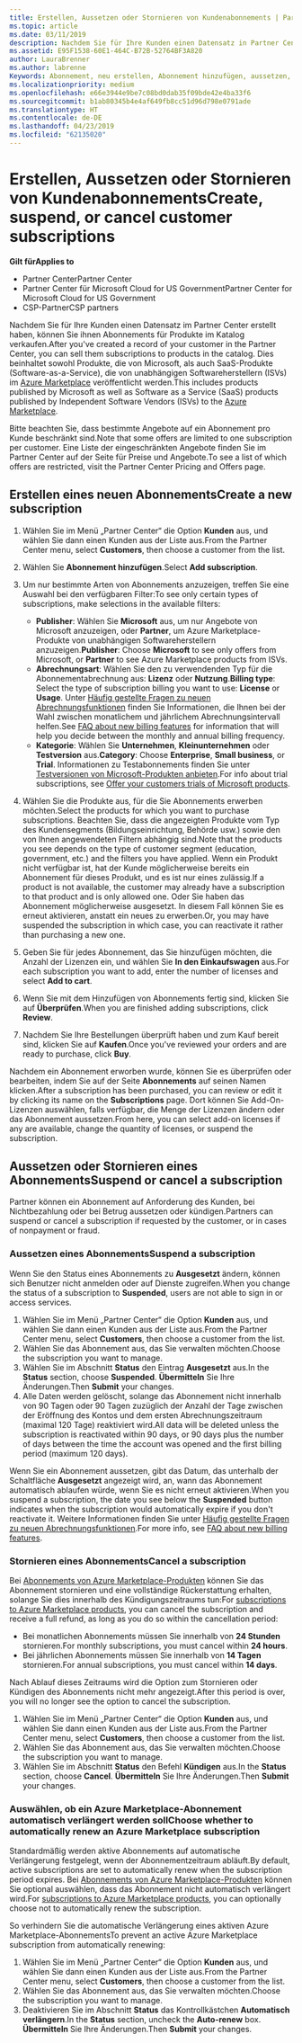 ```yaml
---
title: Erstellen, Aussetzen oder Stornieren von Kundenabonnements | Partner Center
ms.topic: article
ms.date: 03/11/2019
description: Nachdem Sie für Ihre Kunden einen Datensatz in Partner Center erstellt haben, können Sie ihnen Abonnements für Produkte im Katalog verkaufen.
ms.assetid: E95F1538-60E1-464C-B72B-52764BF3A820
author: LauraBrenner
ms.author: labrenne
Keywords: Abonnement, neu erstellen, Abonnement hinzufügen, aussetzen, kündigen, stornieren, Aussetzung
ms.localizationpriority: medium
ms.openlocfilehash: e66e3944e9be7c08bd0dab35f09bde42e4ba33f6
ms.sourcegitcommit: b1ab80345b4e4af649fb8cc51d96d798e0791ade
ms.translationtype: HT
ms.contentlocale: de-DE
ms.lasthandoff: 04/23/2019
ms.locfileid: "62135020"
---
```

# <a name="create-suspend-or-cancel-customer-subscriptions"></a><span data-ttu-id="7fced-104">Erstellen, Aussetzen oder Stornieren von Kundenabonnements</span><span class="sxs-lookup"><span data-stu-id="7fced-104">Create, suspend, or cancel customer subscriptions</span></span>

<span data-ttu-id="7fced-105">**Gilt für**</span><span class="sxs-lookup"><span data-stu-id="7fced-105">**Applies to**</span></span>

-  <span data-ttu-id="7fced-106">Partner Center</span><span class="sxs-lookup"><span data-stu-id="7fced-106">Partner Center</span></span>
-  <span data-ttu-id="7fced-107">Partner Center für Microsoft Cloud for US Government</span><span class="sxs-lookup"><span data-stu-id="7fced-107">Partner Center for Microsoft Cloud for US Government</span></span>
-  <span data-ttu-id="7fced-108">CSP-Partner</span><span class="sxs-lookup"><span data-stu-id="7fced-108">CSP partners</span></span>

<span data-ttu-id="7fced-109">Nachdem Sie für Ihre Kunden einen Datensatz im Partner Center erstellt haben, können Sie ihnen Abonnements für Produkte im Katalog verkaufen.</span><span class="sxs-lookup"><span data-stu-id="7fced-109">After you've created a record of your customer in the Partner Center, you can sell them subscriptions to products in the catalog.</span></span> <span data-ttu-id="7fced-110">Dies beinhaltet sowohl Produkte, die von Microsoft, als auch SaaS-Produkte (Software-as-a-Service), die von unabhängigen Softwareherstellern (ISVs) im [Azure Marketplace](https://azuremarketplace.microsoft.com/marketplace) veröffentlicht werden.</span><span class="sxs-lookup"><span data-stu-id="7fced-110">This includes products published by Microsoft as well as Software as a Service (SaaS) products published by Independent Software Vendors (ISVs) to the [Azure Marketplace](https://azuremarketplace.microsoft.com/marketplace).</span></span> 

<span data-ttu-id="7fced-111">Bitte beachten Sie, dass bestimmte Angebote auf ein Abonnement pro Kunde beschränkt sind.</span><span class="sxs-lookup"><span data-stu-id="7fced-111">Note that some offers are limited to one subscription per customer.</span></span> <span data-ttu-id="7fced-112">Eine Liste der eingeschränkten Angebote finden Sie im Partner Center auf der Seite für Preise und Angebote.</span><span class="sxs-lookup"><span data-stu-id="7fced-112">To see a list of which offers are restricted, visit the Partner Center Pricing and Offers page.</span></span> 


## <a name="create-a-new-subscription"></a><span data-ttu-id="7fced-113">Erstellen eines neuen Abonnements</span><span class="sxs-lookup"><span data-stu-id="7fced-113">Create a new subscription</span></span>

1. <span data-ttu-id="7fced-114">Wählen Sie im Menü „Partner Center“ die Option **Kunden** aus, und wählen Sie dann einen Kunden aus der Liste aus.</span><span class="sxs-lookup"><span data-stu-id="7fced-114">From the Partner Center menu, select **Customers**, then choose a customer from the list.</span></span>

2. <span data-ttu-id="7fced-115">Wählen Sie **Abonnement hinzufügen**.</span><span class="sxs-lookup"><span data-stu-id="7fced-115">Select **Add subscription**.</span></span>

3. <span data-ttu-id="7fced-116">Um nur bestimmte Arten von Abonnements anzuzeigen, treffen Sie eine Auswahl bei den verfügbaren Filter:</span><span class="sxs-lookup"><span data-stu-id="7fced-116">To see only certain types of subscriptions, make selections in the available filters:</span></span>
   - <span data-ttu-id="7fced-117">**Publisher**: Wählen Sie **Microsoft** aus, um nur Angebote von Microsoft anzuzeigen, oder **Partner**, um Azure Marketplace-Produkte von unabhängigen Softwareherstellern anzuzeigen.</span><span class="sxs-lookup"><span data-stu-id="7fced-117">**Publisher**: Choose **Microsoft** to see only offers from Microsoft, or **Partner** to see Azure Marketplace products from ISVs.</span></span>
   - <span data-ttu-id="7fced-118">**Abrechnungsart**: Wählen Sie den zu verwendenden Typ für die Abonnementabrechnung aus: **Lizenz** oder **Nutzung**.</span><span class="sxs-lookup"><span data-stu-id="7fced-118">**Billing type**: Select the type of subscription billing you want to use: **License** or **Usage**.</span></span> <span data-ttu-id="7fced-119">Unter [Häufig gestellte Fragen zu neuen Abrechnungsfunktionen](faq-about-new-billing-features.md) finden Sie Informationen, die Ihnen bei der Wahl zwischen monatlichem und jährlichem Abrechnungsintervall helfen.</span><span class="sxs-lookup"><span data-stu-id="7fced-119">See [FAQ about new billing features](faq-about-new-billing-features.md) for information that will help you decide between the monthly and annual billing frequency.</span></span>
   - <span data-ttu-id="7fced-120">**Kategorie**: Wählen Sie **Unternehmen**, **Kleinunternehmen** oder **Testversion** aus.</span><span class="sxs-lookup"><span data-stu-id="7fced-120">**Category**: Choose **Enterprise**, **Small business**, or **Trial**.</span></span> <span data-ttu-id="7fced-121">Informationen zu Testabonnements finden Sie unter [Testversionen von Microsoft-Produkten anbieten](offer-your-customers-trials-of-microsoft-products.md).</span><span class="sxs-lookup"><span data-stu-id="7fced-121">For info about trial subscriptions, see [Offer your customers trials of Microsoft products](offer-your-customers-trials-of-microsoft-products.md).</span></span>

4. <span data-ttu-id="7fced-122">Wählen Sie die Produkte aus, für die Sie Abonnements erwerben möchten.</span><span class="sxs-lookup"><span data-stu-id="7fced-122">Select the products for which you want to purchase subscriptions.</span></span> <span data-ttu-id="7fced-123">Beachten Sie, dass die angezeigten Produkte vom Typ des Kundensegments (Bildungseinrichtung, Behörde usw.) sowie den von Ihnen angewendeten Filtern abhängig sind.</span><span class="sxs-lookup"><span data-stu-id="7fced-123">Note that the products you see depends on the type of customer segment (education, government, etc.) and the filters you have applied.</span></span> <span data-ttu-id="7fced-124">Wenn ein Produkt nicht verfügbar ist, hat der Kunde möglicherweise bereits ein Abonnement für dieses Produkt, und es ist nur eines zulässig.</span><span class="sxs-lookup"><span data-stu-id="7fced-124">If a product is not available, the customer may already have a subscription to that product and is only allowed one.</span></span> <span data-ttu-id="7fced-125">Oder Sie haben das Abonnement möglicherweise ausgesetzt. In diesem Fall können Sie es erneut aktivieren, anstatt ein neues zu erwerben.</span><span class="sxs-lookup"><span data-stu-id="7fced-125">Or, you may have suspended the subscription in which case, you can reactivate it rather than purchasing a new one.</span></span>

5. <span data-ttu-id="7fced-126">Geben Sie für jedes Abonnement, das Sie hinzufügen möchten, die Anzahl der Lizenzen ein, und wählen Sie **In den Einkaufswagen** aus.</span><span class="sxs-lookup"><span data-stu-id="7fced-126">For each subscription you want to add, enter the number of licenses and select **Add to cart**.</span></span>

6. <span data-ttu-id="7fced-127">Wenn Sie mit dem Hinzufügen von Abonnements fertig sind, klicken Sie auf **Überprüfen**.</span><span class="sxs-lookup"><span data-stu-id="7fced-127">When you are finished adding subscriptions, click **Review**.</span></span>

7. <span data-ttu-id="7fced-128">Nachdem Sie Ihre Bestellungen überprüft haben und zum Kauf bereit sind, klicken Sie auf **Kaufen**.</span><span class="sxs-lookup"><span data-stu-id="7fced-128">Once you've reviewed your orders and are ready to purchase, click **Buy**.</span></span>

<span data-ttu-id="7fced-129">Nachdem ein Abonnement erworben wurde, können Sie es überprüfen oder bearbeiten, indem Sie auf der Seite **Abonnements** auf seinen Namen klicken.</span><span class="sxs-lookup"><span data-stu-id="7fced-129">After a subscription has been purchased, you can review or edit it by clicking its name on the **Subscriptions** page.</span></span> <span data-ttu-id="7fced-130">Dort können Sie Add-On-Lizenzen auswählen, falls verfügbar, die Menge der Lizenzen ändern oder das Abonnement aussetzen.</span><span class="sxs-lookup"><span data-stu-id="7fced-130">From here, you can select add-on licenses if any are available, change the quantity of licenses, or suspend the subscription.</span></span>


## <a name="suspend-or-cancel-a-subscription"></a><span data-ttu-id="7fced-131">Aussetzen oder Stornieren eines Abonnements</span><span class="sxs-lookup"><span data-stu-id="7fced-131">Suspend or cancel a subscription</span></span>

<span data-ttu-id="7fced-132">Partner können ein Abonnement auf Anforderung des Kunden, bei Nichtbezahlung oder bei Betrug aussetzen oder kündigen.</span><span class="sxs-lookup"><span data-stu-id="7fced-132">Partners can suspend or cancel a subscription if requested by the customer, or in cases of nonpayment or fraud.</span></span>

### <a name="suspend-a-subscription"></a><span data-ttu-id="7fced-133">Aussetzen eines Abonnements</span><span class="sxs-lookup"><span data-stu-id="7fced-133">Suspend a subscription</span></span>

<span data-ttu-id="7fced-134">Wenn Sie den Status eines Abonnements zu **Ausgesetzt** ändern, können sich Benutzer nicht anmelden oder auf Dienste zugreifen.</span><span class="sxs-lookup"><span data-stu-id="7fced-134">When you change the status of a subscription to **Suspended**, users are not able to sign in or access services.</span></span>

1.  <span data-ttu-id="7fced-135">Wählen Sie im Menü „Partner Center“ die Option **Kunden** aus, und wählen Sie dann einen Kunden aus der Liste aus.</span><span class="sxs-lookup"><span data-stu-id="7fced-135">From the Partner Center menu, select **Customers**, then choose a customer from the list.</span></span>
2.  <span data-ttu-id="7fced-136">Wählen Sie das Abonnement aus, das Sie verwalten möchten.</span><span class="sxs-lookup"><span data-stu-id="7fced-136">Choose the subscription you want to manage.</span></span>
3.  <span data-ttu-id="7fced-137">Wählen Sie im Abschnitt **Status** den Eintrag **Ausgesetzt** aus.</span><span class="sxs-lookup"><span data-stu-id="7fced-137">In the **Status** section, choose **Suspended**.</span></span> <span data-ttu-id="7fced-138">**Übermitteln** Sie Ihre Änderungen.</span><span class="sxs-lookup"><span data-stu-id="7fced-138">Then **Submit** your changes.</span></span>
4.  <span data-ttu-id="7fced-139">Alle Daten werden gelöscht, solange das Abonnement nicht innerhalb von 90 Tagen oder 90 Tagen zuzüglich der Anzahl der Tage zwischen der Eröffnung des Kontos und dem ersten Abrechnungszeitraum (maximal 120 Tage) reaktiviert wird.</span><span class="sxs-lookup"><span data-stu-id="7fced-139">All data will be deleted unless the subscription is reactivated within 90 days, or 90 days plus the number of days between the time the account was opened and the first billing period (maximum 120 days).</span></span>

<span data-ttu-id="7fced-140">Wenn Sie ein Abonnement aussetzen, gibt das Datum, das unterhalb der Schaltfläche **Ausgesetzt** angezeigt wird, an, wann das Abonnement automatisch ablaufen würde, wenn Sie es nicht erneut aktivieren.</span><span class="sxs-lookup"><span data-stu-id="7fced-140">When you suspend a subscription, the date you see below the **Suspended** button indicates when the subscription would automatically expire if you don't reactivate it.</span></span> <span data-ttu-id="7fced-141">Weitere Informationen finden Sie unter [Häufig gestellte Fragen zu neuen Abrechnungsfunktionen](faq-about-new-billing-features.md).</span><span class="sxs-lookup"><span data-stu-id="7fced-141">For more info, see [FAQ about new billing features](faq-about-new-billing-features.md).</span></span>

### <a name="cancel-a-subscription"></a><span data-ttu-id="7fced-142">Stornieren eines Abonnements</span><span class="sxs-lookup"><span data-stu-id="7fced-142">Cancel a subscription</span></span>

<span data-ttu-id="7fced-143">Bei [Abonnements von Azure Marketplace-Produkten](sell-marketplace-products.md) können Sie das Abonnement stornieren und eine vollständige Rückerstattung erhalten, solange Sie dies innerhalb des Kündigungszeitraums tun:</span><span class="sxs-lookup"><span data-stu-id="7fced-143">For [subscriptions to Azure Marketplace products](sell-marketplace-products.md), you can cancel the subscription and receive a full refund, as long as you do so within the cancellation period:</span></span> 

- <span data-ttu-id="7fced-144">Bei monatlichen Abonnements müssen Sie innerhalb von **24 Stunden** stornieren.</span><span class="sxs-lookup"><span data-stu-id="7fced-144">For monthly subscriptions, you must cancel within **24 hours**.</span></span>
- <span data-ttu-id="7fced-145">Bei jährlichen Abonnements müssen Sie innerhalb von **14 Tagen** stornieren.</span><span class="sxs-lookup"><span data-stu-id="7fced-145">For annual subscriptions, you must cancel within **14 days**.</span></span>

<span data-ttu-id="7fced-146">Nach Ablauf dieses Zeitraums wird die Option zum Stornieren oder Kündigen des Abonnements nicht mehr angezeigt.</span><span class="sxs-lookup"><span data-stu-id="7fced-146">After this period is over, you will no longer see the option to cancel the subscription.</span></span>

1.  <span data-ttu-id="7fced-147">Wählen Sie im Menü „Partner Center“ die Option **Kunden** aus, und wählen Sie dann einen Kunden aus der Liste aus.</span><span class="sxs-lookup"><span data-stu-id="7fced-147">From the Partner Center menu, select **Customers**, then choose a customer from the list.</span></span>
2.  <span data-ttu-id="7fced-148">Wählen Sie das Abonnement aus, das Sie verwalten möchten.</span><span class="sxs-lookup"><span data-stu-id="7fced-148">Choose the subscription you want to manage.</span></span>
3.  <span data-ttu-id="7fced-149">Wählen Sie im Abschnitt **Status** den Befehl **Kündigen** aus.</span><span class="sxs-lookup"><span data-stu-id="7fced-149">In the **Status** section, choose **Cancel**.</span></span> <span data-ttu-id="7fced-150">**Übermitteln** Sie Ihre Änderungen.</span><span class="sxs-lookup"><span data-stu-id="7fced-150">Then **Submit** your changes.</span></span>

### <a name="choose-whether-to-automatically-renew-an-azure-marketplace-subscription"></a><span data-ttu-id="7fced-151">Auswählen, ob ein Azure Marketplace-Abonnement automatisch verlängert werden soll</span><span class="sxs-lookup"><span data-stu-id="7fced-151">Choose whether to automatically renew an Azure Marketplace subscription</span></span>

<span data-ttu-id="7fced-152">Standardmäßig werden aktive Abonnements auf automatische Verlängerung festgelegt, wenn der Abonnementzeitraum abläuft.</span><span class="sxs-lookup"><span data-stu-id="7fced-152">By default, active subscriptions are set to automatically renew when the subscription period expires.</span></span> <span data-ttu-id="7fced-153">Bei [Abonnements von Azure Marketplace-Produkten](sell-marketplace-products.md) können Sie optional auswählen, dass das Abonnement nicht automatisch verlängert wird.</span><span class="sxs-lookup"><span data-stu-id="7fced-153">For [subscriptions to Azure Marketplace products](sell-marketplace-products.md), you can optionally choose not to automatically renew the subscription.</span></span>

<span data-ttu-id="7fced-154">So verhindern Sie die automatische Verlängerung eines aktiven Azure Marketplace-Abonnements</span><span class="sxs-lookup"><span data-stu-id="7fced-154">To prevent an active Azure Marketplace subscription from automatically renewing:</span></span>

1.  <span data-ttu-id="7fced-155">Wählen Sie im Menü „Partner Center“ die Option **Kunden** aus, und wählen Sie dann einen Kunden aus der Liste aus.</span><span class="sxs-lookup"><span data-stu-id="7fced-155">From the Partner Center menu, select **Customers**, then choose a customer from the list.</span></span>
2.  <span data-ttu-id="7fced-156">Wählen Sie das Abonnement aus, das Sie verwalten möchten.</span><span class="sxs-lookup"><span data-stu-id="7fced-156">Choose the subscription you want to manage.</span></span>
3.  <span data-ttu-id="7fced-157">Deaktivieren Sie im Abschnitt **Status** das Kontrollkästchen **Automatisch verlängern**.</span><span class="sxs-lookup"><span data-stu-id="7fced-157">In the **Status** section, uncheck the **Auto-renew** box.</span></span> <span data-ttu-id="7fced-158">**Übermitteln** Sie Ihre Änderungen.</span><span class="sxs-lookup"><span data-stu-id="7fced-158">Then **Submit** your changes.</span></span>


 



